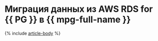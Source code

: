 # Миграция данных из AWS RDS for {{ PG }} в {{ mpg-full-name }}

{% include [article-body](../../_tutorials/datatransfer/rds-to-mpg.md) %}
